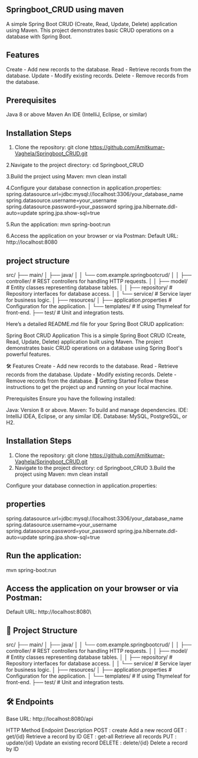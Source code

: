 ## Springboot_CRUD   using maven 
A simple Spring Boot CRUD (Create, Read, Update, Delete) application using Maven. This project demonstrates basic CRUD operations on a database with Spring Boot.

## Features

Create - Add new records to the database.
Read - Retrieve records from the database.
Update - Modify existing records.
Delete - Remove records from the database.


## Prerequisites

Java 8 or above
Maven
An IDE (IntelliJ, Eclipse, or similar)

## Installation Steps

1. Clone the repository:
git clone https://github.com/Amitkumar-Vaghela/Springboot_CRUD.git

2.Navigate to the project directory:
cd Springboot_CRUD

3.Build the project using Maven:
mvn clean install

4.Configure your database connection in application.properties:
spring.datasource.url=jdbc:mysql://localhost:3306/your_database_name
spring.datasource.username=your_username
spring.datasource.password=your_password
spring.jpa.hibernate.ddl-auto=update
spring.jpa.show-sql=true

5.Run the application:
mvn spring-boot:run

6.Access the application on your browser or via Postman:
Default URL: http://localhost:8080

## project structure 

src/
├── main/
│   ├── java/
│   │   └── com.example.springbootcrud/
│   │       ├── controller/  # REST controllers for handling HTTP requests.
│   │       ├── model/       # Entity classes representing database tables.
│   │       ├── repository/  # Repository interfaces for database access.
│   │       └── service/     # Service layer for business logic.
│   ├── resources/
│       ├── application.properties  # Configuration for the application.
│       └── templates/  # If using Thymeleaf for front-end.
├── test/  # Unit and integration tests.




Here’s a detailed README.md file for your Spring Boot CRUD application:

Spring Boot CRUD Application
This is a simple Spring Boot CRUD (Create, Read, Update, Delete) application built using Maven. The project demonstrates basic CRUD operations on a database using Spring Boot's powerful features.

🛠 Features
Create - Add new records to the database.
Read - Retrieve records from the database.
Update - Modify existing records.
Delete - Remove records from the database.
🚀 Getting Started
Follow these instructions to get the project up and running on your local machine.

Prerequisites
Ensure you have the following installed:

Java: Version 8 or above.
Maven: To build and manage dependencies.
IDE: IntelliJ IDEA, Eclipse, or any similar IDE.
Database: MySQL, PostgreSQL, or H2.

## Installation Steps
1. Clone the repository:
git clone https://github.com/Amitkumar-Vaghela/Springboot_CRUD.git
2. Navigate to the project directory:
cd Springboot_CRUD
3.Build the project using Maven:
mvn clean install

Configure your database connection in application.properties:

## properties
spring.datasource.url=jdbc:mysql://localhost:3306/your_database_name
spring.datasource.username=your_username
spring.datasource.password=your_password
spring.jpa.hibernate.ddl-auto=update
spring.jpa.show-sql=true

## Run the application:
mvn spring-boot:run

## Access the application on your browser or via Postman:
Default URL: http://localhost:8080\

## 📂 Project Structure

src/
├── main/
│   ├── java/
│   │   └── com.example.springbootcrud/
│   │       ├── controller/  # REST controllers for handling HTTP requests.
│   │       ├── model/       # Entity classes representing database tables.
│   │       ├── repository/  # Repository interfaces for database access.
│   │       └── service/     # Service layer for business logic.
│   ├── resources/
│       ├── application.properties  # Configuration for the application.
│       └── templates/  # If using Thymeleaf for front-end.
├── test/  # Unit and integration tests.


## 🛠 Endpoints
Base URL: http://localhost:8080/api

HTTP Method	Endpoint	Description
POST : create	Add a new record
GET	: get/{id}	Retrieve a record by ID
GET	: get-all	Retrieve all records
PUT	: update/{id}	Update an existing record
DELETE : delete/{id}	Delete a record by ID

